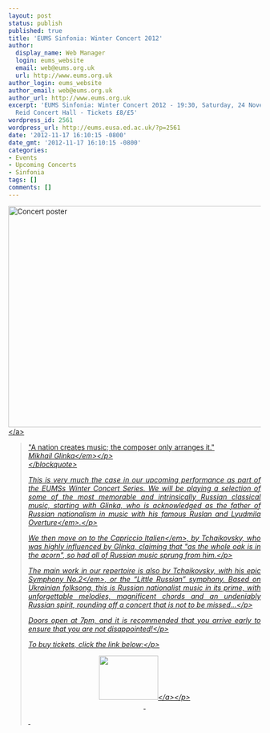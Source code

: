 ```yaml
---
layout: post
status: publish
published: true
title: 'EUMS Sinfonia: Winter Concert 2012'
author:
  display_name: Web Manager
  login: eums_website
  email: web@eums.org.uk
  url: http://www.eums.org.uk
author_login: eums_website
author_email: web@eums.org.uk
author_url: http://www.eums.org.uk
excerpt: 'EUMS Sinfonia: Winter Concert 2012 - 19:30, Saturday, 24 November 2012 -
  Reid Concert Hall - Tickets £8/£5'
wordpress_id: 2561
wordpress_url: http://eums.eusa.ed.ac.uk/?p=2561
date: '2012-11-17 16:10:15 -0800'
date_gmt: '2012-11-17 16:10:15 -0800'
categories:
- Events
- Upcoming Concerts
- Sinfonia
tags: []
comments: []
---
```

<p><a title="buy tickets online" href="http:&#47;&#47;www.ticketsource.co.uk&#47;event&#47;28650"> <img src="http:&#47;&#47;eums.eusa.ed.ac.uk&#47;wp-content&#47;uploads&#47;images&#47;w620&#47;posters&#47;20121124_sinf.jpg" alt="Concert poster" width="620" height="441" &#47;><&#47;a></p>
<blockquote>
<p style="text-align: justify;">"A nation creates music; the composer only arranges it."<br />
<em>Mikhail Glinka<&#47;em><&#47;p><br />
<&#47;blockquote></p>
<p style="text-align: justify;">This is very much the case in our upcoming performance as part of the EUMSs Winter Concert Series. We will be playing a selection of some of the most memorable and intrinsically Russian classical music, starting with Glinka, who is acknowledged as the father of Russian nationalism in music with his famous <em>Ruslan and Lyudmila Overture<&#47;em>.<&#47;p></p>
<p style="text-align: justify;">We then move on to the <em>Capriccio Italien<&#47;em>, by Tchaikovsky, who was highly influenced by Glinka, claiming that "as the whole oak is in the acorn", so had all of Russian music sprung from him.<&#47;p></p>
<p style="text-align: justify;">The main work in our repertoire is also by Tchaikovsky, with his epic <em>Symphony No.2<&#47;em>, or the &ldquo;Little Russian&rdquo; symphony. Based on Ukrainian folksong, this is Russian nationalist music in its prime, with unforgettable melodies, magnificent chords and an undeniably Russian spirit, rounding off a concert that is not to be missed...<&#47;p></p>
<p style="text-align: justify;">Doors open at 7pm, and it is recommended that you arrive early to ensure that you are not disappointed!<&#47;p></p>
<p style="text-align: justify;">To buy tickets, click the link below:<&#47;p></p>
<p align="middle"><a title="buy tickets online" href="http:&#47;&#47;www.ticketsource.co.uk&#47;event&#47;28650"> <img src="http:&#47;&#47;www.ticketsource.co.uk&#47;images&#47;buyTickets&#47;buyTickets-medium.png" alt="" width="118" height="88" border="0" &#47;><&#47;a><&#47;p><br />
&nbsp;</p>
<p>&nbsp;</p>
